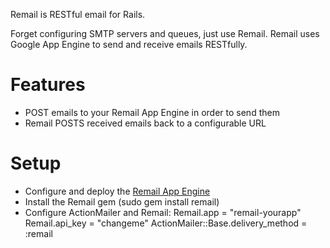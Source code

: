 Remail is RESTful email for Rails.

Forget configuring SMTP servers and queues, just use Remail. 
Remail uses Google App Engine to send and receive emails RESTfully.

# Features
* POST emails to your Remail App Engine in order to send them
* Remail POSTS received emails back to a configurable URL

# Setup
* Configure and deploy the [Remail App Engine](http://github.com/maccman/remail-engine)
* Install the Remail gem (sudo gem install remail)
* Configure ActionMailer and Remail:
    Remail.app = "remail-yourapp"
    Remail.api_key = "changeme"
    ActionMailer::Base.delivery_method = :remail
